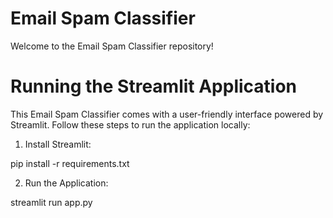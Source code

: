 # Email Spam Classifier

Welcome to the Email Spam Classifier repository!

# Running the Streamlit Application

This Email Spam Classifier comes with a user-friendly interface powered by Streamlit. Follow these steps to run the application locally:

1. Install Streamlit:

pip install -r requirements.txt

2. Run the Application:

streamlit run app.py
